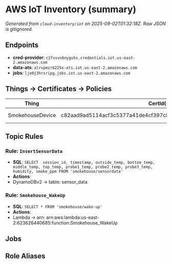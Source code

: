 # AWS IoT Inventory (summary)

_Generated from `cloud-inventory/iot` on 2025-09-02T01:32:18Z. Raw JSON is gitignored._

## Endpoints
- **cred-provider**: `c2fvvvn6nygvhs.credentials.iot.us-east-2.amazonaws.com`
- **data-ats**: `alrvpmzrb225x-ats.iot.us-east-2.amazonaws.com`
- **jobs**: `lje0j3hrsripg.jobs.iot.us-east-2.amazonaws.com`

## Things → Certificates → Policies

| Thing | CertId(s) & Status | Policies (per Cert) |
|------|---------------------|----------------------|
| SmokehouseDevice | c82aad9ad5114acf3c5377a41de4cf397cb2fda51f1cc4482e5bf25725b773c4(ACTIVE) | SmokehouseDevice-Policy |

## Topic Rules

### Rule: `InsertSensorData`
- **SQL**: `SELECT 
  session_id,
  timestamp,
  outside_temp,
  bottom_temp,
  middle_temp,
  top_temp,
  probe1_temp,
  probe2_temp,
  probe3_temp,
  humidity,
  smoke_ppm
FROM 'smokehouse/sensordata'`
- **Actions**:
- DynamoDBv2 → table: sensor_data

### Rule: `Smokehouse_WakeUp`
- **SQL**: `SELECT * FROM 'smokehouse/wake-up'`
- **Actions**:
- Lambda → arn: arn:aws:lambda:us-east-2:623626440685:function:Smokehouse_WakeUp

## Jobs

## Role Aliases
